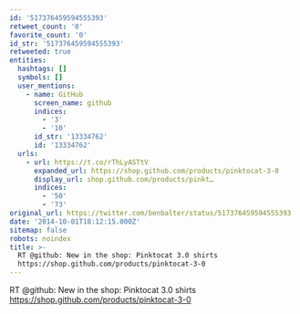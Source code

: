 ```yaml
---
id: '517376459594555393'
retweet_count: '0'
favorite_count: '0'
id_str: '517376459594555393'
retweeted: true
entities:
  hashtags: []
  symbols: []
  user_mentions:
    - name: GitHub
      screen_name: github
      indices:
        - '3'
        - '10'
      id_str: '13334762'
      id: '13334762'
  urls:
    - url: https://t.co/rThLyASTtV
      expanded_url: https://shop.github.com/products/pinktocat-3-0
      display_url: shop.github.com/products/pinkt…
      indices:
        - '50'
        - '73'
original_url: https://twitter.com/benbalter/status/517376459594555393
date: '2014-10-01T18:12:15.000Z'
sitemap: false
robots: noindex
title: >-
  RT @github: New in the shop: Pinktocat 3.0 shirts
  https://shop.github.com/products/pinktocat-3-0
---
```


RT @github: New in the shop: Pinktocat 3.0 shirts https://shop.github.com/products/pinktocat-3-0